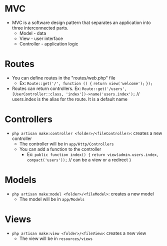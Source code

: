 # MVC
- MVC is a software design pattern that separates an application into three interconnected parts.
  - Model - data
  - View - user interface
  - Controller - application logic

# Routes
- You can define routes in the "routes/web.php" file
  - Ex: 
  `Route::get('/', function () {`
    `return view('welcome');`
  `});`
- Routes can return controllers. Ex: 
  `Route::get('/users', [UserController::class, 'index'])->name('users.index');` // users.index is the alias for the route. It is a default name

# Controllers
- `php artisan make:controller <folder>/<fileController>`: creates a new controller
  - The controller will be in `app/Http/Controllers`
  - You can add a function to the controller
    - Ex: 
    `public function index() {`
      `return view(admin.users.index, compact('users'));` // can be a view or a redirect
    `}`

# Models
- `php artisan make:model <folder>/<fileModel>`: creates a new model
  - The model will be in `app/Models`

# Views
- `php artisan make:view <folder>/<fileView>`: creates a new view
  - The view will be in `resources/views`
